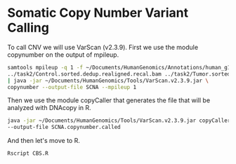 # Somatic Copy Number Variant Calling

To call CNV we will use VarScan (v2.3.9). First we use the module copynumber on the output of mpileup.

```bash
samtools mpileup -q 1 -f ~/Documents/HumanGenomics/Annotations/human_g1k_v37.fasta \
../task2/Control.sorted.dedup.realigned.recal.bam ../task2/Tumor.sorted.dedup.realigned.recal.bam \
| java -jar ~/Documents/HumanGenomics/Tools/VarScan.v2.3.9.jar \
copynumber --output-file SCNA --mpileup 1
```

Then we use the module copyCaller that generates the file that will be analyzed with DNAcopy in R.

```bash
java -jar ~/Documents/HumanGenomics/Tools/VarScan.v2.3.9.jar copyCaller SCNA.copynumber \
--output-file SCNA.copynumber.called
```

And then let's move to R.

```bash
Rscript CBS.R
```
